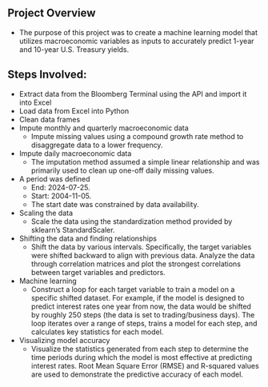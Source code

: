 ## Project Overview
- The purpose of this project was to create a machine learning model that utilizes macroeconomic variables as inputs to accurately predict 1-year and 10-year U.S. Treasury yields.
  
## Steps Involved:
- Extract data from the Bloomberg Terminal using the API and import it into Excel
- Load data from Excel into Python
- Clean data frames
- Impute monthly and quarterly macroeconomic data
  - Impute missing values using a compound growth rate method to disaggregate data to a lower frequency.
- Impute daily macroeconomic data
  - The imputation method assumed a simple linear relationship and was primarily used to clean up one-off daily missing values.
- A period was defined
  - End: 2024-07-25.
  - Start: 2004-11-05.
  - The start date was constrained by data availability.
- Scaling the data
  - Scale the data using the standardization method provided by sklearn’s StandardScaler.
- Shifting the data and finding relationships
  - Shift the data by various intervals. Specifically, the target variables were shifted backward to align with previous data. Analyze the data through correlation matrices and plot the strongest correlations between target variables and predictors.
- Machine learning
  - Construct a loop for each target variable to train a model on a specific shifted dataset. For example, if the model is designed to predict interest rates one year from now, the data would be shifted by roughly 250 steps (the data is set to trading/business days). The loop iterates over a range of steps, trains a model for each step, and calculates key statistics for each model.
- Visualizing model accuracy
  - Visualize the statistics generated from each step to determine the time periods during which the model is most effective at predicting interest rates. Root Mean Square Error (RMSE) and R-squared values are used to demonstrate the predictive accuracy of each model.
